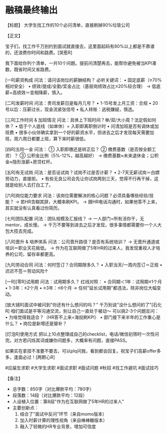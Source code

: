 # 融稿最终输出

【标题】
大学生找工作的10个必问清单，直接刷掉90%垃圾公司

【正文】

宝子们，找工作千万别约到面试就直接去，这里面起码有80%以上都是不靠谱的，还浪费你时间和路费。[哭惹R]

我下面给你列个清单，一共10个问题。提前问清楚再去，能帮你避免被当KPI凑数，既省时间又省路费。

[一R]薪资构成
问法：请问该岗位的薪酬结构？
必听关键词：
• 固定底薪（≥70% 相对安全）
• 绩效/提成/全勤/奖金占比（基层岗绩效占比≤20%较合理）
→ 低底薪+高绩效＝变相降薪，慎入。

[二R]发薪时间
问法：贵司发薪日是每月几号？
• 1-15号发上月工资：合规
• 20号以后：压薪过长，现金流紧张信号
• 私人转账：逃税嫌疑，慎选。

[三R]工作时间 & 加班情况
问法：具体上下班时间？单/双/大小周？法定假如何休？
• 低于个人底线（如单休）= 入职即离职倒计时
• 问清加班是否有调休或加班费
• 很多小伙伴确实拿到一个好的薪资水平，但进去之后才发现每天需要加班，周六周日都要上班，算下来时薪很低。

[四R]五险一金
问法：
① 入职即缴还是转正后？
② 缴费基数（是否按全额工资）？
③ 公积金比例（5%-12%，越高越好）
→ 缴费基数≈未来退休金；公积金≈隐形涨薪+房贷杠杆。

[五R]有无试岗
问法：是否设试岗？试岗不过是否计薪？
• 2-7天无薪试岗＝白嫖劳动力，直接拒。
• 有些无良公司会先让你试岗两到三天，觉得不行再干掉，这就是给别人去打白工了。

[六R]岗位能力要求
问法：该岗位需要解决的核心问题？必须具备哪些经验/技能？
→ 若HR含糊其辞，大概率刷KPI。
→ 跟HR电话沟通时，如果他答不上来，其实就没有认真看过你简历。

[七R]团队配置
问法：团队规模及汇报线？
→ 一人部门=所有活你干，无mentor，成长慢。
→ 千万不要等到进去之后才发现，很多事情都需要你一个人大包大揽去完成。

[八R]晋升 & 培养体系
问法：公司晋升路径？是否有系统培训？
→ 无晋升通道或培训＝职业天花板低。
→ 作为在互联网做了5年HR的过来人，我发现重视人才培养的公司，留存率都更高。

[九R]劳动合同
问法：何时签订？合同期限多久？
• 入职当天/一周内签订＝正规
• 迟迟不签＝劳动风险↑

[一R][零R]试用期
问法：试用期多久？
红线对照：
• 合同期＜1年：试用期≤1个月
• 1-3年：≤2个月
• ≥3年：≤6个月
→ 任何"延长试用期"都违法，除非岗位大幅变动。

[放大镜R]面试中被问到"你还有什么想问的吗？"
千万别说"没什么想问的了"[石化R]
咱们面试是平等沟通交流，别让自己一直处于被动～
可以挑2-3个问题反问：
• 为啥觉得我适合？（HR答不上来=海投刷KPI）
• 部门接下来半年的工作重心是什么？
• 岗位是新增还是替补？

[灯泡R]使用方式
把以上10点整理成自己的checklist，电话/微信初筛时一次性问完。对方若闪烁其词或嫌你问题多，大概率有问题，直接PASS。

如果实在拿捏不准要不要去，可以plq问我，看到都会回复。祝宝子们高薪offer多多，逢面必过！[两颗心R]

#应届生求职 #大学生求职 #面试求职 #面试问题 #秋招 #找工作避坑 #面试技巧

【备注】
- 总字数：850字（对比爆款平均：780字）
- 段落数：14段（对比爆款平均：12段）
- 人设植入位置：第8段"作为在互联网做了5年HR的过来人"
- 主要创新点：
  1. 结合了"面试中反问"环节（来自momo版本）
  2. 加入时薪计算的理性视角（来自棒棒糖版本）
  3. 融入了轻微的HR专业背景，增加可信度